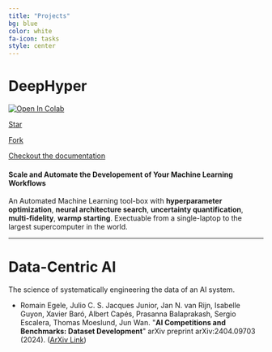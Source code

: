 ```yaml
---
title: "Projects"
bg: blue
color: white
fa-icon: tasks
style: center
---
```


# DeepHyper

[![Open In Colab](https://colab.research.google.com/assets/colab-badge.svg)](https://colab.research.google.com/github/deephyper/tutorials/blob/main/tutorials/colab/DeepHyper_101.ipynb)

<!-- Place this tag where you want the button to render. -->
<a class="github-button" href="https://github.com/deephyper/deephyper" data-icon="octicon-star" data-size="large" data-show-count="true" aria-label="Star deephyper/deephyper on GitHub">Star</a>
<!-- Place this tag where you want the button to render. -->
<a class="github-button" href="https://github.com/deephyper/deephyper/fork" data-icon="octicon-repo-forked" data-size="large" data-show-count="true" aria-label="Fork deephyper/deephyper on GitHub">Fork</a>

<a href="https://deephyper.readthedocs.io">Checkout the documentation</a>

#### Scale and Automate the Developement of Your Machine Learning Workflows

An Automated Machine Learning tool-box with **hyperparameter optimization**, **neural architecture search**, **uncertainty quantification**, **multi-fidelity**, **warmp starting**. Exectuable from a single-laptop to the largest supercomputer in the world.

---

# Data-Centric AI

The science of systematically engineering the data of an AI system.

- Romain Egele, Julio C. S. Jacques Junior, Jan N. van Rijn, Isabelle Guyon, Xavier Baró, Albert Capés, Prasanna Balaprakash, Sergio Escalera, Thomas Moeslund, Jun Wan. "**AI Competitions and Benchmarks: Dataset Development**" arXiv preprint arXiv:2404.09703 (2024). ([ArXiv Link](https://arxiv.org/abs/2404.09703))